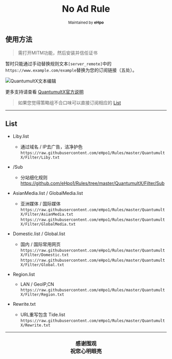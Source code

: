 <h1 align="center">
No Ad Rule
</h1>
<p align="center">
<sup>
Maintained by <b>eHpo</b>
</sup>
</p>


## 使用方法

>需打开MITM功能，然后安装并信任证书

暂时只能通过手动替换规则文本`[server_remote]`中的`https://www.example.com/example`替换为您的订阅链接（五处）。

![QuantumultX文本编辑](https://github.com/eHpo1/Rules/raw/master/.img/qxbj.JPG)

更多支持请查看 [QuantumultX官方说明](https://github.com/crossutility/Quantumult-X)

>如果您觉得策略组不合口味可以直接订阅相应的 [List](#List)

-------

## List

* Liby.list
    * 通过域名 / IP去广告，洁净护色  
	  `https://raw.githubusercontent.com/eHpo1/Rules/master/QuantumultX/Filter/Liby.txt`  

* /Sub
    * 分站细化规则  
	  https://github.com/eHpo1/Rules/tree/master/QuantumultX/Filter/Sub  
	  
* AsianMedia.list / GlobalMedia.list
    * 亚洲媒体 / 国际媒体  
	  `https://raw.githubusercontent.com/eHpo1/Rules/master/QuantumultX/Filter/AsianMedia.txt`  
	  `https://raw.githubusercontent.com/eHpo1/Rules/master/QuantumultX/Filter/GlobalMedia.txt`  

* Domestic.list / Global.list
    * 国内 / 国际常用网页  
	  `https://raw.githubusercontent.com/eHpo1/Rules/master/QuantumultX/Filter/Domestic.txt`  
	  `https://raw.githubusercontent.com/eHpo1/Rules/master/QuantumultX/Filter/Global.txt`  

* Region.list
	* LAN / GeoIP,CN  
	  `https://raw.githubusercontent.com/eHpo1/Rules/master/QuantumultX/Filter/Region.txt`  

* Rewrite.txt
	* URL重写包含 Tide.list  
	  `https://raw.githubusercontent.com/eHpo1/Rules/master/QuantumultX/Rewrite.txt`  

-------

<h3 align="center">
<p>感谢围观
<br>祝您心明眼亮</b>
</p>
</h3>
